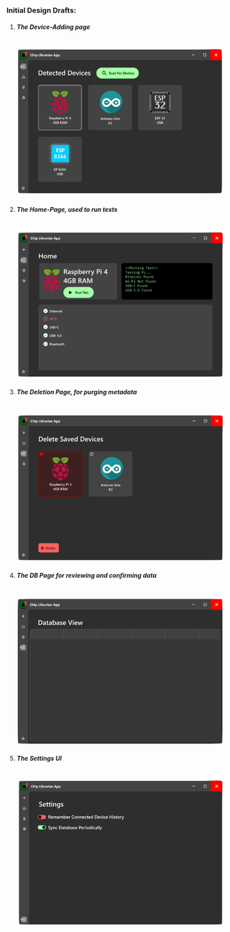 
<h3>Initial Design Drafts:</h3>

<ol>
<li><h5>The Device-Adding page</h5>

<br> <img
        src="./Assets/init.png">

<li><h5>The Home-Page, used to run tests</h5>

<br> <img
        src="./Assets/home.png">

<li><h5>The Deletion Page, for purging metadata</h5>

<br> <img
        src="./Assets/del.png">

<li><h5>The DB Page for reviewing and confirming data</h5>

<br> <img
        src="./Assets/database.png">

<li><h5>The Settings UI</h5>

<br> <img
        src="./Assets/settings.png">
  
